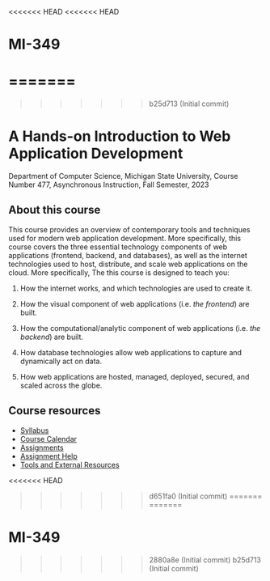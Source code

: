 <<<<<<< HEAD
<<<<<<< HEAD
# MI-349
=======
=======
>>>>>>> b25d713 (Initial commit)
# A Hands-on Introduction to Web Application Development

Department of Computer Science, Michigan State University, Course Number 477, Asynchronous Instruction, Fall Semester, 2023 



## About this course

This course provides an overview of contemporary tools and techniques used for modern web application development. More specifically, this course covers the three essential technology components of web applications (frontend, backend, and databases), as well as the internet technologies used to host, distribute, and scale web applications on the cloud. More specifically, The this course is designed to teach you:

1. How the internet works, and which technologies are used to create it.

2. How the visual component of web applications (i.e. *the frontend*) are built.

3. How the computational/analytic component of web applications  (i.e. *the backend*)  are built.

4. How database technologies allow web applications to capture and dynamically act on data.

5. How web applications are hosted, managed, deployed, secured, and scaled across the globe.

   

## Course resources 

* [Syllabus](documents/syllabus.md)
* [Course Calendar](documents/calendar.md)
* [Assignments](documents/homework.md)
* [Assignment Help](documents/teaching.md)
* [Tools and External Resources](documents/tools-and-resources.md)

<<<<<<< HEAD
>>>>>>> d651fa0 (Initial commit)
=======
=======
# MI-349
>>>>>>> 2880a8e (Initial commit)
>>>>>>> b25d713 (Initial commit)
